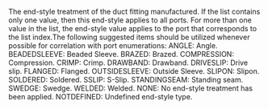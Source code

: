 The end-style treatment of the duct fitting manufactured. If the list contains only one value, then this end-style applies to all ports. For more than one value in the list, the end-style value applies to the port that corresponds to the list index.The following suggested items should be utilized whenever possible for correlation with port enumerations:
ANGLE: Angle. 
BEADEDSLEEVE: Beaded Sleeve. 
BRAZED: Brazed. 
COMPRESSION: Compression. 
CRIMP: Crimp. 
DRAWBAND: Drawband. 
DRIVESLIP: Drive slip. 
FLANGED: Flanged. 
OUTSIDESLEEVE: Outside Sleeve. 
SLIPON: Slipon. 
SOLDERED: Soldered. 
SSLIP: S-Slip. 
STANDINGSEAM: Standing seam. 
SWEDGE: Swedge. 
WELDED: Welded. 
NONE: No end-style treatment has been applied.
NOTDEFINED: Undefined end-style type.